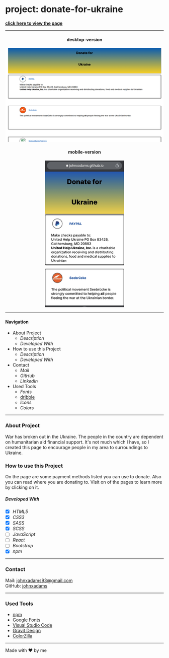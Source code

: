 # project: donate-for-ukraine


**[click here to view the page](https://johnxadams.github.io/donate-for-ukraine/)**

---

<center> 
<h4>desktop-version</h4>
<img src="./src/images/screenshot-desktop.png" alt="screenshot-desktop-version"  /> 

<h4>mobile-version</h4>
<img src="./src/images/screenshot-mobile.jpg" alt="drawing" width="50%" /> 
</center>

---

#### Navigation

- About Project
  - _Description_
  - _Developed With_
- How to use this Project
  - _Description_
  - _Developed With_
- Contact
  - _Mail_
  - _GitHub_
  - _LinkedIn_
- Used Tools
  - _Fonts_
  - [dribble](dribbble.com)
  - _Icons_
  - _Colors_

---

### About Project

War has broken out in the Ukraine. The people in the country are dependent on humanitarian aid financial support. It's not much which I have, so I created this page to encourage people in my area to surroundings to Ukraine.



### How to use this Project

On the page are some payment methods listed you can use to donate. Also you can read where you are donating to. Visit on of the pages to learn more by clicking on it.

##### Developed With

- [x] _HTML5_
- [x] _CSS3_
- [x] _SASS_
- [x] _SCSS_
- [ ] _JavaScript_
- [ ] _React_
- [ ] _Bootstrap_
- [x] _npm_

---

### Contact

Mail: <johnxadams93@gmail.com><br>
GitHub: [johnxadams](https://github.com/johnxadams)<br>
<!-- LinkedIn: [my linkedIn](#) -->

---

### Used Tools

<!-- - [icons](https://) -->
- [npm](https://www.npmjs.com/)
- [Google Fonts](https://fonts.google.com/)
- [Visual Studio Code](https://code.visualstudio.com/)
- [Gravit Design](https://designer.gravit.io/)
- [ColorZilla](https://www.colorzilla.com/chrome/)

---

Made with ❤️ by me
